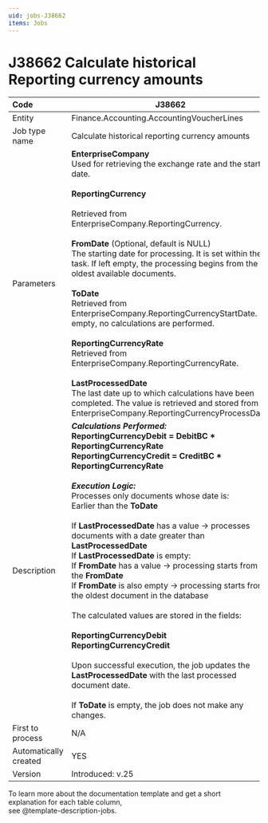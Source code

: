 ```yaml
---
uid: jobs-J38662
items: Jobs
---
```


# J38662 Calculate historical Reporting currency amounts

| Code                  | J38662                                                       |
| :-------------------- | ------------------------------------------------------------ |
| Entity                | Finance.Accounting.AccountingVoucherLines                    |
| Job type name         | Calculate historical reporting currency amounts              |
| Parameters            | **EnterpriseCompany**<br/>Used for retrieving the exchange rate and the start date. <br/><br/>**ReportingCurrency**<br/><br/>Retrieved from EnterpriseCompany.ReportingCurrency.<br/><br/>**FromDate** (Optional, default is NULL)<br/>The starting date for processing. It is set within the task. If left empty, the processing begins from the oldest available documents.<br/><br/>**ToDate**<br/>Retrieved from EnterpriseCompany.ReportingCurrencyStartDate. If empty, no calculations are performed.<br/><br/>**ReportingCurrencyRate**<br/>Retrieved from EnterpriseCompany.ReportingCurrencyRate.<br/><br/>**LastProcessedDate**<br/>The last date up to which calculations have been completed. The value is retrieved and stored from EnterpriseCompany.ReportingCurrencyProcessDate. |
| Description           | ***Calculations Performed:***<br/>**ReportingCurrencyDebit = DebitBC * ReportingCurrencyRate<br/>ReportingCurrencyCredit = CreditBC * ReportingCurrencyRate<br/>**<br />***Execution Logic:***<br/>Processes only documents whose date is:<br/>Earlier than the **ToDate**<br/><br />If **LastProcessedDate** has a value → processes documents with a date greater than **LastProcessedDate**<br/>If **LastProcessedDate** is empty:<br/>If **FromDate** has a value → processing starts from the **FromDate**<br/>If **FromDate** is also empty → processing starts from the oldest document in the database<br /><br />The calculated values are stored in the fields:<br/><br/>**ReportingCurrencyDebit**<br/>**ReportingCurrencyCredit**<br/><br/>Upon successful execution, the job updates the **LastProcessedDate** with the last processed document date.<br/><br/>If **ToDate** is empty, the job does not make any changes. |
| First to process      | N/A                                                          |
| Automatically created | YES                                                          |
| Version               | Introduced: v.25                                             |


To learn more about the documentation template and get a short explanation for each table column, <br> see @template-description-jobs.
